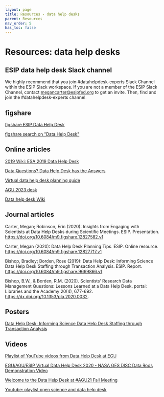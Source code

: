 ```yaml
---
layout: page
title: Resources - data help desks
parent: Resources
nav_order: 5
has_toc: false
---
```


# Resources: data help desks

## ESIP data help desk Slack channel

We highly recommend that you join #datahelpdesk-experts Slack Channel within the
ESIP Slack workspace. If you are not a member of the ESIP Slack Channel, contact
megancarter@esipfed.org to get an invite. Then, find and join the
#datahelpdesk-experts channel.

## figshare

[figshare ESIP Data Help Desk](https://esip.figshare.com/Data_Help_Desk)

[figshare search on "Data Help Desk"](https://figshare.com/search?q=:keyword:%20%22Data%20Help%20Desk%22)

## Online articles

[2019 Wiki: ESA 2019 Data Help Desk](https://www.idigbio.org/wiki/index.php/ESA_2019_Data_Help_Desk)

[Data Questions? Data Help Desk has the Answers](https://www.idigbio.org/content/data-questions-data-help-desk-has-answers)

[Virtual data help desk planning guide](https://esip.figshare.com/articles/online_resource/Virtual_Data_Help_Desk_Planning_Guide/19674579/1?file=34939893)

[AGU 2023 desk](https://lists.esipfed.org/pipermail/esip-cdf/2023/000055.html)

[Data help desk Wiki](https://www.idigbio.org/wiki/index.php/ESA_2019_Data_Help_Desk)

## Journal articles

Carter, Megan; Robinson, Erin (2020): Insights from Engaging with Scientists at
Data Help Desks during Scientific Meetings. ESIP. Presentation.
<https://doi.org/10.6084/m9.figshare.12827582.v1>

Carter, Megan (2020): Data Help Desk Planning Tips. ESIP. Online resource.
<https://doi.org/10.6084/m9.figshare.12827717.v1>

Bishop, Bradley; Borden, Rose (2019): Data Help Desk: Informing Science Data
Help Desk Staffing through Transaction Analysis. ESIP. Report.
<https://doi.org/10.6084/m9.figshare.9699866.v1>

Bishop, B.W., & Borden, R.M. (2020). Scientists’ Research Data Management
Questions: Lessons Learned at a Data Help Desk. portal: Libraries and the
Academy 20(4), 677-692. <https://dx.doi.org/10.1353/pla.2020.0032>.

## Posters

[Data Help Desk: Informing Science Data Help Desk Staffing through Transaction Analysis](https://esip.figshare.com/articles/poster/Data_Help_Desk_Informing_Science_Data_Help_Desk_Staffing_through_Transaction_Analysis/8947364?file=16353794)

## Videos

[Playlist of YouTube videos from Data Help Desk at EGU](https://www.youtube.com/playlist?list=PLYJjP6lVJvsyCQ-jgRRGCan8r_oGGAWEk&si=lWD0Y7sSYzed0uBJ)

[EGU/AGU/ESIP Virtual Data Help Desk 2020 - NASA GES DISC Data Rods Demonstration Video](https://youtu.be/BY30uid6_Zg?si=jBIcJRwcV-IN4IFe)

[Welcome to the Data Help Desk at #AGU21 Fall Meeting](https://www.youtube.com/watch?v=V4g1eIUwiNc&list=PL8X9E6I5_i8jTzVKjDFBufju6LvAXNTcp)

[Youtube: playlist open science and data help desk](https://youtube.com/playlist?list=PL8X9E6I5_i8jX3OBKysYuYK31tlpOBfv8&si=tLkVKAtnD6W4bSpU)
